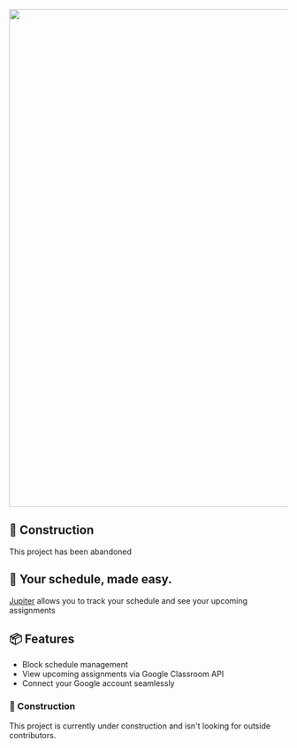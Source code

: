 <div align="center">
  <img src="https://user-images.githubusercontent.com/99760654/195631288-80df3c0c-d33b-4f11-9bce-2f189f18c0e7.png" width="900" />
</div>

## 🚧 Construction

This project has been abandoned
##
##

## 🚀 Your schedule, made easy.
[Jupiter](https://jupiterapp.cf) allows you to track your schedule and see your upcoming assignments

## 📦 Features
- Block schedule management
- View upcoming assignments via Google Classroom API
- Connect your Google account seamlessly

### 🚧 Construction
This project is currently under construction and isn't looking for outside contributors.
